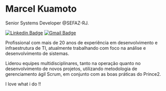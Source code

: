 # Marcel Kuamoto 

Senior Systems Developer @SEFAZ-RJ.

[![Linkedin Badge](https://img.shields.io/badge/-kuamoto-6633cc?style=flat-square&logo=Linkedin&logoColor=white&link=https://www.linkedin.com/in/kuamoto/)](https://www.linkedin.com/in/kuamoto/) 
[![Gmail Badge](https://img.shields.io/badge/-kuamoto@gmail.com-6633cc?style=flat-square&logo=Gmail&logoColor=white&link=mailto:kuamoto@gmail.com)](mailto:kuamoto@gmail.com)

Profissional com mais de 20 anos de experiência em desenvolvimento e infraestrutura de TI, atualmente trabalhando com foco na análise e desenvolvimento de sistemas.

Liderou equipes multidisciplinares, tanto na operação quanto no desenvolvimento de novos projetos, utilizando metodologia de gerenciamento ágil Scrum, em conjunto com as boas práticas do Prince2.

I love what i do !! 
